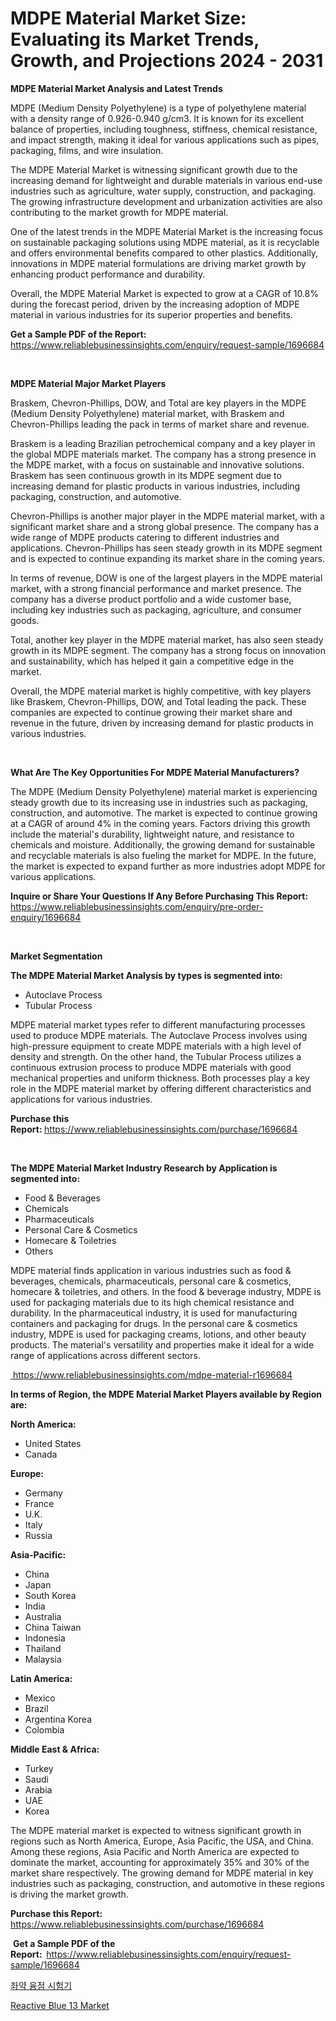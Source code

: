 <p><h1>MDPE Material Market Size: Evaluating its Market Trends, Growth, and Projections 2024 - 2031</h1></p><p><strong>MDPE Material Market Analysis and Latest Trends</strong></p>
<p><p>MDPE (Medium Density Polyethylene) is a type of polyethylene material with a density range of 0.926-0.940 g/cm3. It is known for its excellent balance of properties, including toughness, stiffness, chemical resistance, and impact strength, making it ideal for various applications such as pipes, packaging, films, and wire insulation.</p><p>The MDPE Material Market is witnessing significant growth due to the increasing demand for lightweight and durable materials in various end-use industries such as agriculture, water supply, construction, and packaging. The growing infrastructure development and urbanization activities are also contributing to the market growth for MDPE material.</p><p>One of the latest trends in the MDPE Material Market is the increasing focus on sustainable packaging solutions using MDPE material, as it is recyclable and offers environmental benefits compared to other plastics. Additionally, innovations in MDPE material formulations are driving market growth by enhancing product performance and durability.</p><p>Overall, the MDPE Material Market is expected to grow at a CAGR of 10.8% during the forecast period, driven by the increasing adoption of MDPE material in various industries for its superior properties and benefits.</p></p>
<p><strong>Get a Sample PDF of the Report:&nbsp;</strong> <a href="https://www.reliablebusinessinsights.com/enquiry/request-sample/1696684">https://www.reliablebusinessinsights.com/enquiry/request-sample/1696684</a></p>
<p>&nbsp;</p>
<p><strong>MDPE Material Major Market Players</strong></p>
<p><p>Braskem, Chevron-Phillips, DOW, and Total are key players in the MDPE (Medium Density Polyethylene) material market, with Braskem and Chevron-Phillips leading the pack in terms of market share and revenue.</p><p>Braskem is a leading Brazilian petrochemical company and a key player in the global MDPE materials market. The company has a strong presence in the MDPE market, with a focus on sustainable and innovative solutions. Braskem has seen continuous growth in its MDPE segment due to increasing demand for plastic products in various industries, including packaging, construction, and automotive.</p><p>Chevron-Phillips is another major player in the MDPE material market, with a significant market share and a strong global presence. The company has a wide range of MDPE products catering to different industries and applications. Chevron-Phillips has seen steady growth in its MDPE segment and is expected to continue expanding its market share in the coming years.</p><p>In terms of revenue, DOW is one of the largest players in the MDPE material market, with a strong financial performance and market presence. The company has a diverse product portfolio and a wide customer base, including key industries such as packaging, agriculture, and consumer goods.</p><p>Total, another key player in the MDPE material market, has also seen steady growth in its MDPE segment. The company has a strong focus on innovation and sustainability, which has helped it gain a competitive edge in the market.</p><p>Overall, the MDPE material market is highly competitive, with key players like Braskem, Chevron-Phillips, DOW, and Total leading the pack. These companies are expected to continue growing their market share and revenue in the future, driven by increasing demand for plastic products in various industries.</p></p>
<p>&nbsp;</p>
<p><strong>What Are The Key Opportunities For MDPE Material Manufacturers?</strong></p>
<p><p>The MDPE (Medium Density Polyethylene) material market is experiencing steady growth due to its increasing use in industries such as packaging, construction, and automotive. The market is expected to continue growing at a CAGR of around 4% in the coming years. Factors driving this growth include the material's durability, lightweight nature, and resistance to chemicals and moisture. Additionally, the growing demand for sustainable and recyclable materials is also fueling the market for MDPE. In the future, the market is expected to expand further as more industries adopt MDPE for various applications.</p></p>
<p><strong>Inquire or Share Your Questions If Any Before Purchasing This Report:</strong> <a href="https://www.reliablebusinessinsights.com/enquiry/pre-order-enquiry/1696684">https://www.reliablebusinessinsights.com/enquiry/pre-order-enquiry/1696684</a></p>
<p>&nbsp;</p>
<p><strong>Market Segmentation</strong></p>
<p><strong>The MDPE Material Market Analysis by types is segmented into:</strong></p>
<p><ul><li>Autoclave Process</li><li>Tubular Process</li></ul></p>
<p><p>MDPE material market types refer to different manufacturing processes used to produce MDPE materials. The Autoclave Process involves using high-pressure equipment to create MDPE materials with a high level of density and strength. On the other hand, the Tubular Process utilizes a continuous extrusion process to produce MDPE materials with good mechanical properties and uniform thickness. Both processes play a key role in the MDPE material market by offering different characteristics and applications for various industries.</p></p>
<p><strong>Purchase this Report:&nbsp;</strong><a href="https://www.reliablebusinessinsights.com/purchase/1696684">https://www.reliablebusinessinsights.com/purchase/1696684</a></p>
<p>&nbsp;</p>
<p><strong>The MDPE Material Market Industry Research by Application is segmented into:</strong></p>
<p><ul><li>Food & Beverages</li><li>Chemicals</li><li>Pharmaceuticals</li><li>Personal Care & Cosmetics</li><li>Homecare & Toiletries</li><li>Others</li></ul></p>
<p><p>MDPE material finds application in various industries such as food & beverages, chemicals, pharmaceuticals, personal care & cosmetics, homecare & toiletries, and others. In the food & beverage industry, MDPE is used for packaging materials due to its high chemical resistance and durability. In the pharmaceutical industry, it is used for manufacturing containers and packaging for drugs. In the personal care & cosmetics industry, MDPE is used for packaging creams, lotions, and other beauty products. The material's versatility and properties make it ideal for a wide range of applications across different sectors.</p></p>
<p><a href="https://www.reliablebusinessinsights.com/mdpe-material-r1696684">&nbsp;https://www.reliablebusinessinsights.com/mdpe-material-r1696684</a></p>
<p><strong>In terms of Region, the MDPE Material Market Players available by Region are:</strong></p>
<p>
    <p> <strong> North America: </strong>
        <ul>
            <li>United States</li>
            <li>Canada</li>
        </ul>
        </p> 
    <p> <strong> Europe: </strong>
        <ul>
            <li>Germany</li>
            <li>France</li>
            <li>U.K.</li>
            <li>Italy</li>
            <li>Russia</li>
        </ul>
        </p> 
    <p> <strong> Asia-Pacific: </strong>
        <ul>
            <li>China</li>
            <li>Japan</li>
            <li>South Korea</li>
            <li>India</li>
            <li>Australia</li>
            <li>China Taiwan</li>
            <li>Indonesia</li>
            <li>Thailand</li>
            <li>Malaysia</li>
        </ul>
        </p> 
    <p> <strong> Latin America: </strong>
        <ul>
            <li>Mexico</li>
            <li>Brazil</li>
            <li>Argentina Korea</li>
            <li>Colombia</li>
        </ul>
        </p> 
    <p> <strong> Middle East & Africa: </strong>
        <ul>
            <li>Turkey</li>
            <li>Saudi</li>
            <li>Arabia</li>
            <li>UAE</li>
            <li>Korea</li>
        </ul>
    </p>
    </p>
<p><p>The MDPE material market is expected to witness significant growth in regions such as North America, Europe, Asia Pacific, the USA, and China. Among these regions, Asia Pacific and North America are expected to dominate the market, accounting for approximately 35% and 30% of the market share respectively. The growing demand for MDPE material in key industries such as packaging, construction, and automotive in these regions is driving the market growth.</p></p>
<p><strong>Purchase this Report: </strong><a href="https://www.reliablebusinessinsights.com/purchase/1696684">https://www.reliablebusinessinsights.com/purchase/1696684</a></p>
<p>&nbsp;<strong>Get a Sample PDF of the Report:&nbsp;&nbsp;</strong><a href="https://www.reliablebusinessinsights.com/enquiry/request-sample/1696684">https://www.reliablebusinessinsights.com/enquiry/request-sample/1696684</a></p>
<p><strong></strong></p>
<p><p><a href="https://github.com/AnthonyWratten/Market-Research-Report-List-2/blob/main/429089138646.md">좌약 융점 시험기</a></p><p><a href="https://github.com/mhrnetwork1/Market-Research-Report-List-1/blob/main/reactive-blue-13-market.md">Reactive Blue 13 Market</a></p></p>